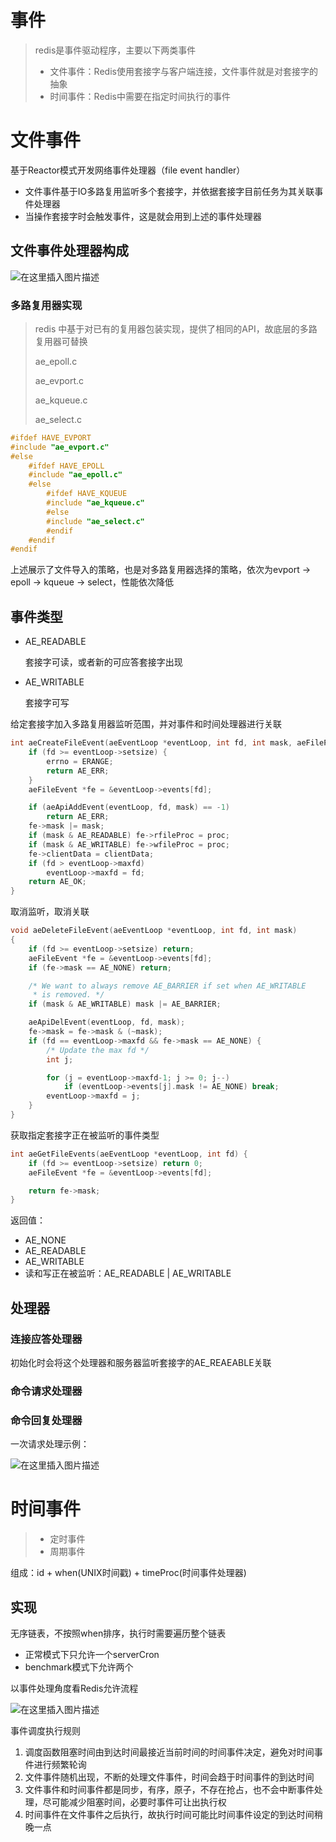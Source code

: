 # 事件

> redis是事件驱动程序，主要以下两类事件
>
> - 文件事件：Redis使用套接字与客户端连接，文件事件就是对套接字的抽象
> - 时间事件：Redis中需要在指定时间执行的事件

# 文件事件

基于Reactor模式开发网络事件处理器（file event handler）

- 文件事件基于IO多路复用监听多个套接字，并依据套接字目前任务为其关联事件处理器
- 当操作套接字时会触发事件，这是就会用到上述的事件处理器

## 文件事件处理器构成

![在这里插入图片描述](https://img-blog.csdnimg.cn/20200721195326757.png?x-oss-process=image/watermark,type_ZmFuZ3poZW5naGVpdGk,shadow_10,text_aHR0cHM6Ly9ibG9nLmNzZG4ubmV0L3FxXzQyMDcwMTc5,size_16,color_FFFFFF,t_70)

### 多路复用器实现

> redis 中基于对已有的复用器包装实现，提供了相同的API，故底层的多路复用器可替换
>
> ae_epoll.c
>
> ae_evport.c
>
> ae_kqueue.c
>
> ae_select.c

```c
#ifdef HAVE_EVPORT
#include "ae_evport.c"
#else
    #ifdef HAVE_EPOLL
    #include "ae_epoll.c"
    #else
        #ifdef HAVE_KQUEUE
        #include "ae_kqueue.c"
        #else
        #include "ae_select.c"
        #endif
    #endif
#endif
```

上述展示了文件导入的策略，也是对多路复用器选择的策略，依次为evport -> epoll -> kqueue -> select，性能依次降低

## 事件类型

- AE_READABLE

    套接字可读，或者新的可应答套接字出现

- AE_WRITABLE

    套接字可写

给定套接字加入多路复用器监听范围，并对事件和时间处理器进行关联

```c
int aeCreateFileEvent(aeEventLoop *eventLoop, int fd, int mask, aeFileProc *proc, void *clientData) {
    if (fd >= eventLoop->setsize) {
        errno = ERANGE;
        return AE_ERR;
    }
    aeFileEvent *fe = &eventLoop->events[fd];

    if (aeApiAddEvent(eventLoop, fd, mask) == -1)
        return AE_ERR;
    fe->mask |= mask;
    if (mask & AE_READABLE) fe->rfileProc = proc;
    if (mask & AE_WRITABLE) fe->wfileProc = proc;
    fe->clientData = clientData;
    if (fd > eventLoop->maxfd)
        eventLoop->maxfd = fd;
    return AE_OK;
}
```

取消监听，取消关联

```c
void aeDeleteFileEvent(aeEventLoop *eventLoop, int fd, int mask)
{
    if (fd >= eventLoop->setsize) return;
    aeFileEvent *fe = &eventLoop->events[fd];
    if (fe->mask == AE_NONE) return;

    /* We want to always remove AE_BARRIER if set when AE_WRITABLE
     * is removed. */
    if (mask & AE_WRITABLE) mask |= AE_BARRIER;

    aeApiDelEvent(eventLoop, fd, mask);
    fe->mask = fe->mask & (~mask);
    if (fd == eventLoop->maxfd && fe->mask == AE_NONE) {
        /* Update the max fd */
        int j;

        for (j = eventLoop->maxfd-1; j >= 0; j--)
            if (eventLoop->events[j].mask != AE_NONE) break;
        eventLoop->maxfd = j;
    }
}
```

获取指定套接字正在被监听的事件类型

```c
int aeGetFileEvents(aeEventLoop *eventLoop, int fd) {
    if (fd >= eventLoop->setsize) return 0;
    aeFileEvent *fe = &eventLoop->events[fd];

    return fe->mask;
}
```

返回值：

- AE_NONE
- AE_READABLE
- AE_WRITABLE
- 读和写正在被监听：AE_READABLE | AE_WRITABLE

## 处理器

### 连接应答处理器

初始化时会将这个处理器和服务器监听套接字的AE_REAEABLE关联

### 命令请求处理器

### 命令回复处理器

一次请求处理示例：

![在这里插入图片描述](https://img-blog.csdnimg.cn/20200721201244520.png?x-oss-process=image/watermark,type_ZmFuZ3poZW5naGVpdGk,shadow_10,text_aHR0cHM6Ly9ibG9nLmNzZG4ubmV0L3FxXzQyMDcwMTc5,size_16,color_FFFFFF,t_70)

# 时间事件

> - 定时事件
> - 周期事件

组成：id + when(UNIX时间戳) + timeProc(时间事件处理器)

## 实现

无序链表，不按照when排序，执行时需要遍历整个链表

- 正常模式下只允许一个serverCron
- benchmark模式下允许两个

以事件处理角度看Redis允许流程

![在这里插入图片描述](https://img-blog.csdnimg.cn/20200721204148694.png?x-oss-process=image/watermark,type_ZmFuZ3poZW5naGVpdGk,shadow_10,text_aHR0cHM6Ly9ibG9nLmNzZG4ubmV0L3FxXzQyMDcwMTc5,size_16,color_FFFFFF,t_70)

事件调度执行规则

1. 调度函数阻塞时间由到达时间最接近当前时间的时间事件决定，避免对时间事件进行频繁轮询
2. 文件事件随机出现，不断的处理文件事件，时间会趋于时间事件的到达时间
3. 文件事件和时间事件都是同步，有序，原子，不存在抢占，也不会中断事件处理，尽可能减少阻塞时间，必要时事件可让出执行权
4. 时间事件在文件事件之后执行，故执行时间可能比时间事件设定的到达时间稍晚一点